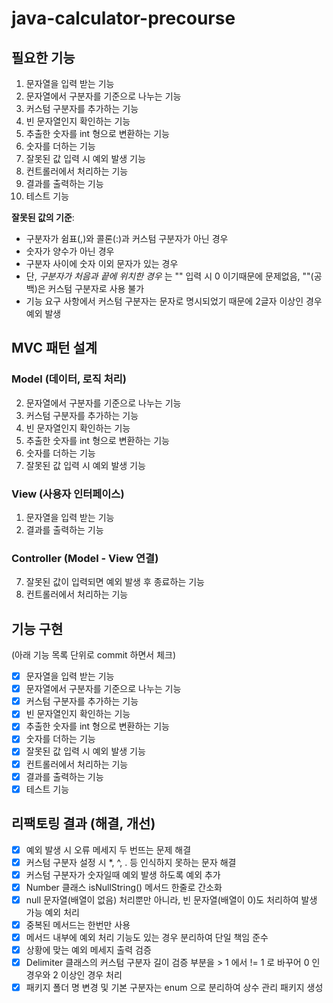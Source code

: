 # java-calculator-precourse

## 필요한 기능

1. 문자열을 입력 받는 기능
2. 문자열에서 구분자를 기준으로 나누는 기능
3. 커스텀 구분자를 추가하는 기능
4. 빈 문자열인지 확인하는 기능
5. 추출한 숫자를 int 형으로 변환하는 기능
6. 숫자를 더하는 기능
7. 잘못된 값 입력 시 예외 발생 기능
8. 컨트롤러에서 처리하는 기능
9. 결과를 출력하는 기능
10. 테스트 기능

**잘못된 값의 기준**:

- 구분자가 쉼표(,)와 콜론(:)과 커스텀 구분자가 아닌 경우
- 숫자가 양수가 아닌 경우
- 구분자 사이에 숫자 이외 문자가 있는 경우
- 단, _구분자가 처음과 끝에 위치한 경우_ 는 "" 입력 시 0 이기때문에 문제없음, ""(공백)은 커스텀 구분자로 사용 불가
- 기능 요구 사항에서 커스텀 구분자는 문자로 명시되었기 때문에 2글자 이상인 경우 예외 발생

## MVC 패턴 설계

### Model (데이터, 로직 처리)

2. 문자열에서 구분자를 기준으로 나누는 기능
3. 커스텀 구분자를 추가하는 기능
4. 빈 문자열인지 확인하는 기능
5. 추출한 숫자를 int 형으로 변환하는 기능
6. 숫자를 더하는 기능
7. 잘못된 값 입력 시 예외 발생 기능

### View (사용자 인터페이스)

1. 문자열을 입력 받는 기능
9. 결과를 출력하는 기능

### Controller (Model - View 연결)

7. 잘못된 값이 입력되면 예외 발생 후 종료하는 기능
8. 컨트롤러에서 처리하는 기능

## 기능 구현

(아래 기능 목록 단위로 commit 하면서 체크)

- [x] 문자열을 입력 받는 기능
- [x] 문자열에서 구분자를 기준으로 나누는 기능
- [x] 커스텀 구분자를 추가하는 기능
- [x] 빈 문자열인지 확인하는 기능
- [x] 추출한 숫자를 int 형으로 변환하는 기능
- [x] 숫자를 더하는 기능
- [x] 잘못된 값 입력 시 예외 발생 기능
- [x] 컨트롤러에서 처리하는 기능
- [x] 결과를 출력하는 기능
- [x] 테스트 기능

## 리팩토링 결과 (해결, 개선)

- [x] 예외 발생 시 오류 메세지 두 번뜨는 문제 해결
- [x] 커스텀 구분자 설정 시 *, ^, . 등 인식하지 못하는 문자 해결
- [x] 커스텀 구분자가 숫자일때 예외 발생 하도록 예외 추가
- [x] Number 클래스 isNullString() 메서드 한줄로 간소화
- [x] null 문자열(배열이 없음) 처리뿐만 아니라, 빈 문자열(배열이 0)도 처리하여 발생 가능 예외 처리
- [x] 중복된 메서드는 한번만 사용
- [x] 메서드 내부에 예외 처리 기능도 있는 경우 분리하여 단일 책임 준수
- [x] 상황에 맞는 예외 메세지 출력 검증
- [x] Delimiter 클래스의 커스텀 구분자 길이 검증 부분을 > 1 에서 != 1 로 바꾸어 0 인 경우와 2 이상인 경우 처리
- [x] 패키지 폴더 명 변경 및 기본 구분자는 enum 으로 분리하여 상수 관리 패키지 생성
